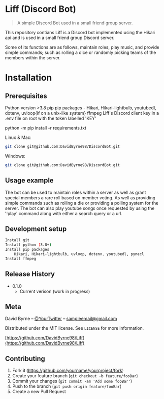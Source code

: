 # Liff (Discord Bot)
> A simple Discord Bot used in a small friend group server.

This repository contians Liff is a Discord bot implemented using the Hikari api and is used in a small friend group Discord server.

Some of its functions are as follows, maintain roles, play music, and provide simple commands; such as rolling a dice or randomly picking teams of the members within the server.

# Installation
## Prerequisites

Python version >3.8
pip
pip packages - Hikari, Hikari-lightbulb, youtubedl, dotenv, uvloop{if on a unix-like system}
ffmpeg
Liff's Discord client key in a .env file on root with the token labelled 'KEY'

python -m pip install -r requirements.txt

Linux & Mac:

```sh
git clone git@github.com:DavidByrne98/DiscordBot.git
```

Windows:

```sh
git clone git@github.com:DavidByrne98/DiscordBot.git
```

## Usage example

The bot can be used to maintain roles within a server as well as grant special members a rare roll based on member voting. As well as providing simple commands such as rolling a die or providing a polling system for the server.
The bot can also play youtube songs once requested by using the '!play' command along with either a search query or a url.

## Development setup

```sh
Install git
Install python (3.8+)
Install pip packages
    Hikari, Hikari-lightbulb, uvloop, dotenv, youtubedl, pynacl
Install ffmpeg
```

## Release History

* 0.1.0
    * Current verison (work in progress)

## Meta

David Byrne – [@YourTwitter](https://twitter.com/) – sampleemail@gmail.com

Distributed under the MIT license. See ``LICENSE`` for more information.

[https://github.com/DavidByrne98/Liff](https://github.com/DavidByrne98/Liff)

## Contributing

1. Fork it (<https://github.com/yourname/yourproject/fork>)
2. Create your feature branch (`git checkout -b feature/fooBar`)
3. Commit your changes (`git commit -am 'Add some fooBar'`)
4. Push to the branch (`git push origin feature/fooBar`)
5. Create a new Pull Request
